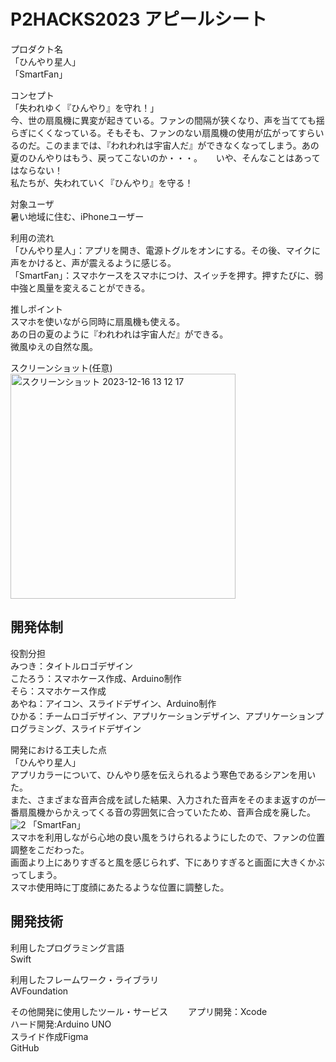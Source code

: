 # P2HACKS2023 アピールシート 

プロダクト名  
「ひんやり星人」  
「SmartFan」

コンセプト  
「失われゆく『ひんやり』を守れ！」  
今、世の扇風機に異変が起きている。ファンの間隔が狭くなり、声を当てても揺らぎにくくなっている。そもそも、ファンのない扇風機の使用が広がってすらいるのだ。このままでは、『われわれは宇宙人だ』ができなくなってしまう。あの夏のひんやりはもう、戻ってこないのか・・・。  　
いや、そんなことはあってはならない！  
私たちが、失われていく『ひんやり』を守る！

対象ユーザ  
暑い地域に住む、iPhoneユーザー

利用の流れ  
「ひんやり星人」：アプリを開き、電源トグルをオンにする。その後、マイクに声をかけると、声が震えるように感じる。  
「SmartFan」：スマホケースをスマホにつけ、スイッチを押す。押すたびに、弱中強と風量を変えることができる。

推しポイント  
スマホを使いながら同時に扇風機も使える。  
あの日の夏のように『われわれは宇宙人だ』ができる。  
微風ゆえの自然な風。

スクリーンショット(任意)  
<img width="360" alt="スクリーンショット 2023-12-16 13 12 17" src="https://github.com/p2hacks2023/pre-09/assets/104344004/1050e587-7066-4def-8359-fdfdcf510db4">

## 開発体制  

役割分担  
みつき：タイトルロゴデザイン  
こたろう：スマホケース作成、Arduino制作  
そら：スマホケース作成  
あやね：アイコン、スライドデザイン、Arduino制作   
ひかる：チームロゴデザイン、アプリケーションデザイン、アプリケーションプログラミング、スライドデザイン

開発における工夫した点  
「ひんやり星人」  
アプリカラーについて、ひんやり感を伝えられるよう寒色であるシアンを用いた。  
また、さまざまな音声合成を試した結果、入力された音声をそのまま返すのが一番扇風機からかえってくる音の雰囲気に合っていたため、音声合成を廃した。  
![2](https://github.com/p2hacks2023/pre-09/assets/104344004/aadbff58-5a0e-463c-a207-8d82de2a311d)
「SmartFan」  
スマホを利用しながら心地の良い風をうけられるようにしたので、ファンの位置調整をこだわった。  
画面より上にありすぎると風を感じられず、下にありすぎると画面に大きくかぶってしまう。  
スマホ使用時に丁度顔にあたるような位置に調整した。  

## 開発技術 

利用したプログラミング言語  
Swift

利用したフレームワーク・ライブラリ  
AVFoundation

その他開発に使用したツール・サービス　　
アプリ開発：Xcode  
ハード開発:Arduino UNO  
スライド作成Figma  
GitHub
